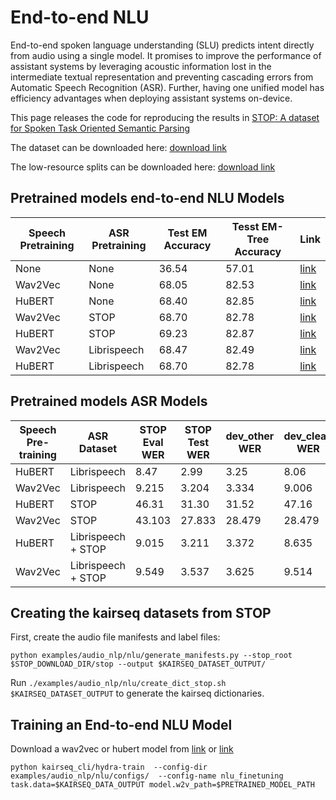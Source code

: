 # End-to-end NLU

End-to-end spoken language understanding (SLU) predicts intent directly from audio using a single model. It promises to improve the performance of assistant systems by leveraging acoustic information lost in the intermediate textual representation and preventing cascading errors from Automatic Speech Recognition (ASR). Further, having one unified model has efficiency advantages when deploying assistant systems on-device.

This page releases the code for reproducing the results in [STOP: A dataset for Spoken Task Oriented Semantic Parsing](https://arxiv.org/abs/2207.10643)

The dataset can be downloaded here: [download link](https://dl.fbaipublicfiles.com/stop/stop.tar.gz)

The low-resource splits can be downloaded here: [download link](http://dl.fbaipublicfiles.com/stop/low_resource_splits.tar.gz)

## Pretrained models end-to-end NLU Models

| Speech Pretraining | ASR Pretraining | Test EM Accuracy | Tesst EM-Tree Accuracy | Link |
| ----------- | ----------- |----------|----------|----------|
| None   | None | 36.54 | 57.01 | [link](https://dl.fbaipublicfiles.com/stop/end-to-end-nlu-none-none.pt) |
| Wav2Vec   | None | 68.05 | 82.53 | [link](https://dl.fbaipublicfiles.com/stop/end-to-end-nlu-wav2vec-none.pt) |
| HuBERT   | None | 68.40 | 82.85 | [link](https://dl.fbaipublicfiles.com/stop/end-to-end-nlu-hubert-none.pt) |
| Wav2Vec   | STOP | 68.70 | 82.78 | [link](https://dl.fbaipublicfiles.com/stop/end-to-end-nlu-wav2vec-stop.pt) |
| HuBERT   | STOP | 69.23 | 82.87 | [link](https://dl.fbaipublicfiles.com/stop/end-to-end-nlu-hubert-stop.pt) |
| Wav2Vec   | Librispeech | 68.47 | 82.49 | [link](https://dl.fbaipublicfiles.com/stop/end-to-end-nlu-wav2vec-ls.pt) |
| HuBERT   | Librispeech | 68.70 | 82.78 | [link](https://dl.fbaipublicfiles.com/stop/end-to-end-nlu-hubert-ls.pt) |

## Pretrained models ASR Models
| Speech Pre-training  | ASR Dataset | STOP Eval WER | STOP Test WER | dev\_other WER | dev\_clean WER | test\_clean WER | test\_other WER | Link |
| ----------- |  ----------- |  ----------- |  ----------- |  ----------- |  ----------- |  ----------- |  ----------- |  ----------- |
| HuBERT  | Librispeech | 8.47 | 2.99 | 3.25 | 8.06 | 25.68 | 26.19 | [link](https://dl.fbaipublicfiles.com/stop/ctc-asr-hubert-ls.pt) |
| Wav2Vec  | Librispeech | 9.215 | 3.204 | 3.334 | 9.006 | 27.257 | 27.588 | [link](https://dl.fbaipublicfiles.com/stop/ctc-asr-wav2vec-ls.pt) |
| HuBERT  | STOP | 46.31 | 31.30 | 31.52 | 47.16 | 4.29 | 4.26 | [link](https://dl.fbaipublicfiles.com/stop/ctc-asr-hubert-stop.pt) |
| Wav2Vec  | STOP | 43.103 | 27.833 | 28.479 | 28.479 | 4.679 | 4.667 | [link](https://dl.fbaipublicfiles.com/stop/ctc-asr-wav2vec-stop.pt) |
| HuBERT  | Librispeech + STOP | 9.015 | 3.211 | 3.372 | 8.635 | 5.133 | 5.056 | [link](https://dl.fbaipublicfiles.com/stop/ctc-asr-hubert-ls-stop.pt) |
| Wav2Vec  | Librispeech + STOP | 9.549 | 3.537 | 3.625 | 9.514 | 5.59 | 5.562 | [link](https://dl.fbaipublicfiles.com/stop/ctc-asr-wav2vec-ls-stop.pt) |

## Creating the kairseq datasets from STOP

First, create the audio file manifests and label files:

```
python examples/audio_nlp/nlu/generate_manifests.py --stop_root $STOP_DOWNLOAD_DIR/stop --output $KAIRSEQ_DATASET_OUTPUT/
```


Run `./examples/audio_nlp/nlu/create_dict_stop.sh $KAIRSEQ_DATASET_OUTPUT` to generate the kairseq dictionaries.


## Training an End-to-end NLU Model


Download a wav2vec or hubert model from [link](https://github.com/khulnasoft/kairseq/tree/main/examples/hubert) or [link](https://github.com/khulnasoft/kairseq/tree/main/examples/wav2vec)


```
python kairseq_cli/hydra-train  --config-dir examples/audio_nlp/nlu/configs/  --config-name nlu_finetuning task.data=$KAIRSEQ_DATA_OUTPUT model.w2v_path=$PRETRAINED_MODEL_PATH
```
